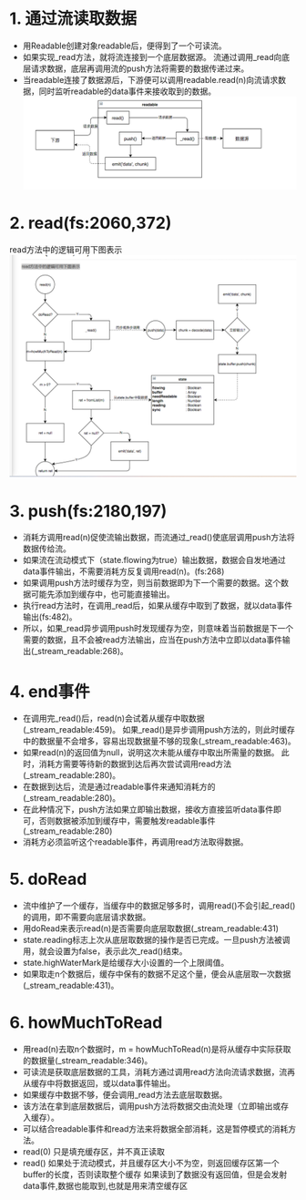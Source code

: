 # 1. 通过流读取数据
- 用Readable创建对象readable后，便得到了一个可读流。
- 如果实现_read方法，就将流连接到一个底层数据源。
流通过调用_read向底层请求数据，底层再调用流的push方法将需要的数据传递过来。
- 当readable连接了数据源后，下游便可以调用readable.read(n)向流请求数据，同时监听readable的data事件来接收取到的数据。
![Alt text](../image/1689556591672.png)
# 2. read(fs:2060,372)
read方法中的逻辑可用下图表示
![Alt text](../image/1689556554420.png)
# 3. push(fs:2180,197)
- 消耗方调用read(n)促使流输出数据，而流通过_read()使底层调用push方法将数据传给流。
- 如果流在流动模式下（state.flowing为true）输出数据，数据会自发地通过data事件输出，不需要消耗方反复调用read(n)。(fs:268)
- 如果调用push方法时缓存为空，则当前数据即为下一个需要的数据。这个数据可能先添加到缓存中，也可能直接输出。
- 执行read方法时，在调用_read后，如果从缓存中取到了数据，就以data事件输出(fs:482)。
- 所以，如果_read异步调用push时发现缓存为空，则意味着当前数据是下一个需要的数据，且不会被read方法输出，应当在push方法中立即以data事件输出(_stream_readable:268)。

# 4. end事件
- 在调用完_read()后，read(n)会试着从缓存中取数据(_stream_readable:459)。
如果_read()是异步调用push方法的，则此时缓存中的数据量不会增多，容易出现数据量不够的现象(_stream_readable:463)。
- 如果read(n)的返回值为null，说明这次未能从缓存中取出所需量的数据。 此时，消耗方需要等待新的数据到达后再次尝试调用read方法(_stream_readable:280)。
- 在数据到达后，流是通过readable事件来通知消耗方的(_stream_readable:280)。
- 在此种情况下，push方法如果立即输出数据，接收方直接监听data事件即可，否则数据被添加到缓存中，需要触发readable事件(_stream_readable:280)
- 消耗方必须监听这个readable事件，再调用read方法取得数据。
# 5. doRead
- 流中维护了一个缓存，当缓存中的数据足够多时，调用read()不会引起_read()的调用，即不需要向底层请求数据。
- 用doRead来表示read(n)是否需要向底层取数据(_stream_readable:431)
- state.reading标志上次从底层取数据的操作是否已完成。一旦push方法被调用，就会设置为false，表示此次_read()结束。
- state.highWaterMark是给缓存大小设置的一个上限阈值。
- 如果取走n个数据后，缓存中保有的数据不足这个量，便会从底层取一次数据(_stream_readable:431)。
# 6. howMuchToRead
- 用read(n)去取n个数据时，m = howMuchToRead(n)是将从缓存中实际获取的数据量(_stream_readable:346)。
- 可读流是获取底层数据的工具，消耗方通过调用read方法向流请求数据，流再从缓存中将数据返回，或以data事件输出。
- 如果缓存中数据不够，便会调用_read方法去底层取数据。
- 该方法在拿到底层数据后，调用push方法将数据交由流处理（立即输出或存入缓存）。
- 可以结合readable事件和read方法来将数据全部消耗，这是暂停模式的消耗方法。
- read(0) 只是填充缓存区，并不真正读取
- read() 如果处于流动模式，并且缓存区大小不为空，则返回缓存区第一个buffer的长度，否则读取整个缓存 如果读到了数据没有返回值，但是会发射data事件,数据也能取到,也就是用来清空缓存区